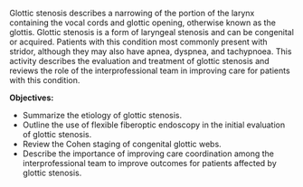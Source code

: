 Glottic stenosis describes a narrowing of the portion of the larynx containing the vocal cords and glottic opening, otherwise known as the glottis. Glottic stenosis is a form of laryngeal stenosis and can be congenital or acquired. Patients with this condition most commonly present with stridor, although they may also have apnea, dyspnea, and tachypnoea. This activity describes the evaluation and treatment of glottic stenosis and reviews the role of the interprofessional team in improving care for patients with this condition.

**Objectives:**
- Summarize the etiology of glottic stenosis.
- Outline the use of flexible fiberoptic endoscopy in the initial evaluation of glottic stenosis.
- Review the Cohen staging of congenital glottic webs.
- Describe the importance of improving care coordination among the interprofessional team to improve outcomes for patients affected by glottic stenosis.